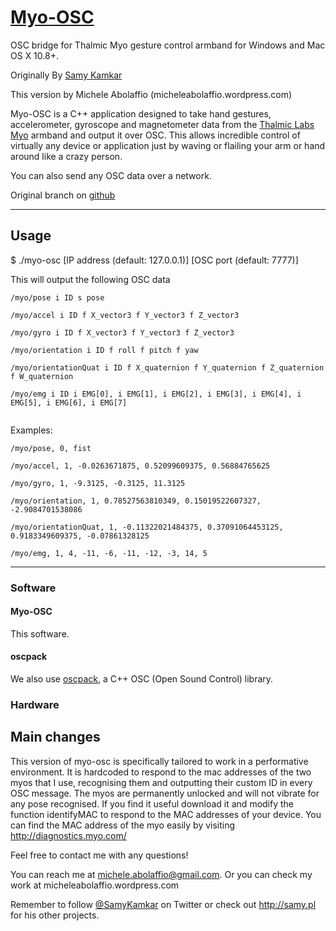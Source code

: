 # [Myo-OSC](http://samy.pl/myo-osc/)

OSC bridge for Thalmic Myo gesture control armband for Windows and Mac OS X 10.8+.

Originally By [Samy Kamkar](http://samy.pl)

This version by Michele Abolaffio (micheleabolaffio.wordpress.com)

Myo-OSC is a C++ application designed to take hand gestures, accelerometer, gyroscope and magnetometer data from the [Thalmic Labs Myo](https://www.thalmic.com/en/myo/) armband and output it over OSC. This allows incredible control of virtually any device or application just by waving or flailing your arm or hand around like a crazy person.


You can also send any OSC data over a network.

Original branch on [github](http://samy.pl/myo-osc/)

------

## Usage
$ ./myo-osc [IP address (default: 127.0.0.1)] [OSC port (default: 7777)]

This will output the following OSC data

```
/myo/pose i ID s pose

/myo/accel i ID f X_vector3 f Y_vector3 f Z_vector3

/myo/gyro i ID f X_vector3 f Y_vector3 f Z_vector3

/myo/orientation i ID f roll f pitch f yaw

/myo/orientationQuat i ID f X_quaternion f Y_quaternion f Z_quaternion f W_quaternion

/myo/emg i ID i EMG[0], i EMG[1], i EMG[2], i EMG[3], i EMG[4], i EMG[5], i EMG[6], i EMG[7]


```



Examples:

```
/myo/pose, 0, fist

/myo/accel, 1, -0.0263671875, 0.52099609375, 0.56884765625

/myo/gyro, 1, -9.3125, -0.3125, 11.3125

/myo/orientation, 1, 0.78527563810349, 0.15019522607327, -2.9084701538086

/myo/orientationQuat, 1, -0.11322021484375, 0.37091064453125, 0.9183349609375, -0.07861328125

/myo/emg, 1, 4, -11, -6, -11, -12, -3, 14, 5

```


------

### Software

#### Myo-OSC
This software.

#### oscpack
We also use [oscpack](https://code.google.com/p/oscpack/), a C++ OSC (Open Sound Control) library.

### Hardware



## Main changes

This version of myo-osc is specifically tailored to work in a performative environment. It is hardcoded to respond to the mac addresses of the two myos that I use, recognising them and outputting their custom ID in every OSC message. 
The myos are permanently unlocked and will not vibrate for any pose recognised.
If you find it useful download it and modify the function identifyMAC to respond to the MAC addresses of your device. 
You can find the MAC address of the myo easily by visiting http://diagnostics.myo.com/


Feel free to contact me with any questions!

You can reach me at <michele.abolaffio@gmail.com>.
Or you can check my work at micheleabolaffio.wordpress.com

Remember to follow [@SamyKamkar](https://twitter.com/samykamkar) on Twitter or check out <http://samy.pl> for his other projects.
